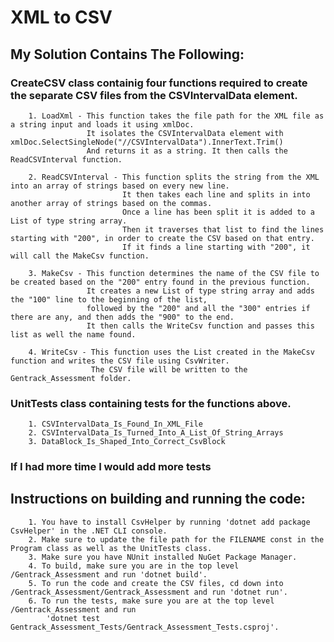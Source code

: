 # **XML to CSV**
## **My Solution Contains The Following:**
### CreateCSV class containig four functions required to create the separate CSV files from the CSVIntervalData element.

        1. LoadXml - This function takes the file path for the XML file as a string input and loads it using xmlDoc.
                     It isolates the CSVIntervalData element with xmlDoc.SelectSingleNode("//CSVIntervalData").InnerText.Trim()
                     And returns it as a string. It then calls the ReadCSVInterval function. 

        2. ReadCSVInterval - This function splits the string from the XML into an array of strings based on every new line.
                             It then takes each line and splits in into another array of strings based on the commas.
                             Once a line has been split it is added to a List of type string array.
                             Then it traverses that list to find the lines starting with "200", in order to create the CSV based on that entry.
                             If it finds a line starting with "200", it will call the MakeCsv function.
        
        3. MakeCsv - This function determines the name of the CSV file to be created based on the "200" entry found in the previous function.
                     It creates a new List of type string array and adds the "100" line to the beginning of the list,
                     followed by the "200" and all the "300" entries if there are any, and then adds the "900" to the end. 
                     It then calls the WriteCsv function and passes this list as well the name found. 
        
        4. WriteCsv - This function uses the List created in the MakeCsv function and writes the CSV file using CsvWriter. 
                      The CSV file will be written to the Gentrack_Assessment folder.

### UnitTests class containing tests for the functions above.

        1. CSVIntervalData_Is_Found_In_XML_File
        2. CSVIntervalData_Is_Turned_Into_A_List_Of_String_Arrays
        3. DataBlock_Is_Shaped_Into_Correct_CsvBlock

### If I had more time I would add more tests

## **Instructions on building and running the code:**

        1. You have to install CsvHelper by running 'dotnet add package CsvHelper' in the .NET CLI console.
        2. Make sure to update the file path for the FILENAME const in the Program class as well as the UnitTests class.
        3. Make sure you have NUnit installed NuGet Package Manager.
        4. To build, make sure you are in the top level /Gentrack_Assessment and run 'dotnet build'.
        5. To run the code and create the CSV files, cd down into /Gentrack_Assessment/Gentrack_Assessment and run 'dotnet run'.
        6. To run the tests, make sure you are at the top level /Gentrack_Assessment and run 
            'dotnet test Gentrack_Assessment_Tests/Gentrack_Assessment_Tests.csproj'.  
